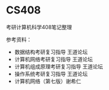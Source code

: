 # CS408
考研计算机科学408笔记整理

参考资料：

+ 数据结构考研复习指导 王道论坛
+ 计算机网络考研复习指导 王道论坛
+ 计算机组成原理考研复习指导 王道论坛
+ 操作系统考研复习指导 王道论坛
+ 计算机网络（第七版）谢希仁
